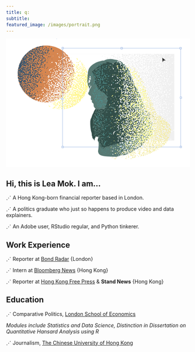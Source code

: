 ```yaml
---
title: q:
subtitle:
featured_image: /images/portrait.png
---
```


![](/images/portrait.png)

## Hi, this is Lea Mok. I am...

⋰ A Hong Kong-born financial reporter based in London.

⋰ A politics graduate who just so happens to produce video and data explainers.

⋰ An Adobe user, RStudio regular, and Python tinkerer.

## Work Experience

⋰ Reporter at [Bond Radar](https://www.bondradar.com/) {London}

⋰ Intern at [Bloomberg News](https://www.bloomberg.com) {Hong Kong}

⋰ Reporter at [Hong Kong Free Press](https://hongkongfp.com/author/leamok/) & **Stand News** {Hong Kong}

## Education

⋰ Comparative Politics, [London School of Economics](https://www.lse.ac.uk/)

*Modules include Statistics and Data Science, Distinction in Dissertation on Quantitative Hansard Analysis using R*

⋰ Journalism, [The Chinese University of Hong Kong](https://www.cuhk.edu.hk/english/index.html)